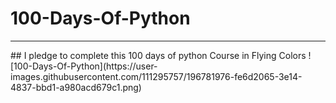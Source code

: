 # 100-Days-Of-Python
<hr>
## I pledge to complete this 100 days of python Course in Flying Colors
![100-Days-Of-Python](https://user-images.githubusercontent.com/111295757/196781976-fe6d2065-3e14-4837-bbd1-a980acd679c1.png)
